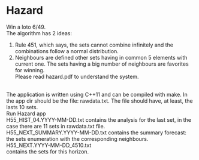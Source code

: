 # Hazard
Win a loto 6/49.<br>
The algorithm has 2 ideas:<br>
1. Rule 451, which says, the sets cannot combine infinitely and the combinations follow a normal distribution.<br>
2. Neighbours are defined other sets having in common 5 elements with current one. The sets having a big number of neighbours are favorites for winning.<br>
Please read hazard.pdf to understand the system.<br>
<br>
The application is written using C++11 and can be compiled with make.
In the app dir should be the file: rawdata.txt. The file should have, at least, the lasts 10 sets.<br>
Run Hazard app<br>
H55_HIST_04.YYYY-MM-DD.txt contains the analysis for the last set, in the case there are 11 sets in rawdata.txt file.<br>
H55_NEXT_SUMMARY.YYYY-MM-DD.txt contains the summary forecast: the sets enumeration with the corresponding neighbours.<br>
H55_NEXT.YYYY-MM-DD_4510.txt<br> contains the sets for this horizon.

